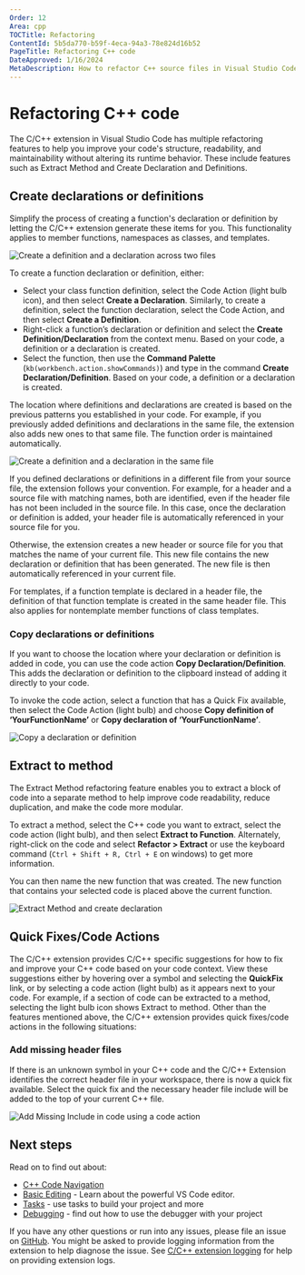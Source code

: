```yaml
---
Order: 12
Area: cpp
TOCTitle: Refactoring
ContentId: 5b5da770-b59f-4eca-94a3-78e824d16b52
PageTitle: Refactoring C++ code
DateApproved: 1/16/2024
MetaDescription: How to refactor C++ source files in Visual Studio Code.
---
```

# Refactoring C++ code

The C/C++ extension in Visual Studio Code has multiple refactoring features to help you improve your code's structure, readability, and maintainability without altering its runtime behavior. These include features such as Extract Method and Create Declaration and Definitions.

## Create declarations or definitions

Simplify the process of creating a function's declaration or definition by letting the C/C++ extension generate these items for you. This functionality applies to member functions, namespaces as classes, and templates.

![Create a definition and a declaration across two files](images/refactoring/create-declaration-and-definition-different-files.gif)

To create a function declaration or definition, either:

* Select your class function definition, select the Code Action (light bulb icon), and then select **Create a Declaration**. Similarly, to create a definition, select the function declaration, select the Code Action, and then select **Create a Definition**.
* Right-click a function’s declaration or definition and select the **Create Definition/Declaration** from the context menu. Based on your code, a definition or a declaration is created.
* Select the function, then use the **Command Palette** (`kb(workbench.action.showCommands)`) and type in the command **Create Declaration/Definition**. Based on your code, a definition or a declaration is created.

The location where definitions and declarations are created is based on the previous patterns you established in your code. For example, if you previously added definitions and declarations in the same file, the extension also adds new ones to that same file. The function order is maintained automatically.

![Create a definition and a declaration in the same file](images/refactoring/create-declaration-and-definition-same-file.gif)

If you defined declarations or definitions in a different file from your source file, the extension follows your convention. For example, for a header and a source file with matching names, both are identified, even if the header file has not been included in the source file. In this case, once the declaration or definition is added, your header file is automatically referenced in your source file for you.

Otherwise, the extension creates a new header or source file for you that matches the name of your current file. This new file contains the new declaration or definition that has been generated. The new file is then automatically referenced in your current file.

For templates, if a function template is declared in a header file, the definition of that function template is created in the same header file. This also applies for nontemplate member functions of class templates.

### Copy declarations or definitions

If you want to choose the location where your declaration or definition is added in code, you can use the code action **Copy Declaration/Definition**. This adds the declaration or definition to the clipboard instead of adding it directly to your code.

To invoke the code action, select a function that has a Quick Fix available, then select the Code Action (light bulb) and choose **Copy definition of ‘YourFunctionName’** or **Copy declaration of ‘YourFunctionName’**.

![Copy a declaration or definition](images/refactoring/copy-declaration-definition.gif)

## Extract to method

The Extract Method refactoring feature enables you to extract a block of code into a separate method to help improve code readability, reduce duplication, and make the code more modular.

To extract a method, select the C++ code you want to extract, select the code action (light bulb), and then select **Extract to Function**. Alternately, right-click on the code and select **Refactor > Extract** or use the keyboard command (`Ctrl + Shift + R, Ctrl + E` on windows) to get more information.

You can then name the new function that was created. The new function that contains your selected code is placed above the current function.

![Extract Method and create declaration](images/refactoring/extract-method.gif)

## Quick Fixes/Code Actions

The C/C++ extension provides C/C++ specific suggestions for how to fix and improve your C++ code based on your code context. View these suggestions either by hovering over a symbol and selecting the **QuickFix** link, or by selecting a code action (light bulb) as it appears next to your code. For example, if a section of code can be extracted to a method, selecting the light bulb icon shows Extract to method. Other than the features mentioned above, the C/C++ extension provides quick fixes/code actions in the following situations:

### Add missing header files

If there is an unknown symbol in your C++ code and the C/C++ Extension identifies the correct header file in your workspace, there is now a quick fix available. Select the quick fix and the necessary header file include will be added to the top of your current C++ file.

![Add Missing Include in code using a code action](images/refactoring/quick-fix-add-missing-includes.gif)

## Next steps

Read on to find out about:

* [C++ Code Navigation](/docs/cpp/cpp-ide.md)
* [Basic Editing](/docs/editing/codebasics.md) - Learn about the powerful VS Code editor.
* [Tasks](/docs/editor/debugtest/tasks.md) - use tasks to build your project and more
* [Debugging](/docs/editor/debugtest/debugging.md) - find out how to use the debugger with your project

If you have any other questions or run into any issues, please file an issue on [GitHub](https://github.com/microsoft/vscode-cpptools/issues). You might be asked to provide logging information from the extension to help diagnose the issue. See [C/C++ extension logging](/docs/cpp/enable-logging-cpp.md) for help on providing extension logs.
